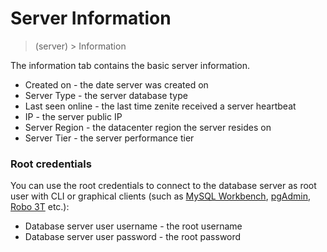 # Server Information

> (server) > Information

The information tab contains the basic server information.

* Created on - the date server was created on
* Server Type - the server database type
* Last seen online - the last time zenite received a server heartbeat
* IP - the server public IP
* Server Region - the datacenter region the server resides on
* Server Tier - the server performance tier

### Root credentials

You can use the root credentials to connect to the database server as root user with CLI or graphical clients (such as [MySQL Workbench](https://www.mysql.com/products/workbench/), [pgAdmin](https://www.pgadmin.org/), [Robo 3T](https://robomongo.org/) etc.):

* Database server user username - the root username
* Database server user password - the root password